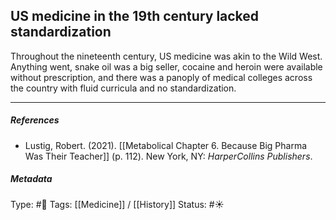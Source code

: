 ## US medicine in the 19th century lacked standardization  # 

Throughout the nineteenth century, US medicine was akin to the Wild West. Anything went, snake oil was a big seller, cocaine and heroin were available without prescription, and there was a panoply of medical colleges across the country with fluid curricula and no standardization.

___

##### References

- Lustig, Robert. (2021). [[Metabolical Chapter 6. Because Big Pharma Was Their Teacher]] (p. 112). New York, NY: _HarperCollins Publishers_.

##### Metadata

Type: #🔴 
Tags: [[Medicine]] / [[History]] 
Status: #☀️ 